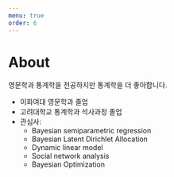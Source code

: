 ```yaml
---
menu: true
order: 6
---
```

# About

<font background-color:yellow>
  영문학과 통계학을 전공하지만 통계학을 더 좋아합니다.
</font>

* 이화여대 영문학과 졸업
* 고려대학교 통계학과 석사과정 졸업
* 관심사: 
  * Bayesian semiparametric regression
  * Bayesian Latent Dirichlet Allocation 
  * Dynamic linear model
  * Social network analysis
  * Bayesian Optimization

